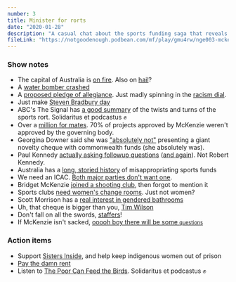 ```yaml
---
number: 3
title: Minister for rorts
date: "2020-01-28"
description: "A casual chat about the sports funding saga that reveals the corruption at the heart of Australia's government"
fileLink: "https://notgoodenough.podbean.com/mf/play/gmu4rw/nge003-mckenzie_07.mp3"
---
```


### Show notes

- The capital of Australia is [on fire](https://www.theguardian.com/australia-news/live/2020/jan/23/nsw-fires-live-updates-victoria-bushfires-south-australia-fire-sa-australian-bushfire-near-me-cfa-rfs-latest-news-today-thursday). Also on [hail](https://twitter.com/ABC/status/1219310667255119874)?
- A [water bomber crashed](https://www.abc.net.au/news/2020-01-23/large-air-tanker-c-130-water-bomber-crash-cooma/11894892)
- A [proposed pledge of allegiance](https://twitter.com/tanya_plibersek/status/1220893317052764161). Just madly spinning in the [racism dial](https://twitter.com/dril/status/841892608788041732).
- Just make [Steven Bradbury day](https://www.youtube.com/watch?v=lfQMJtilOGg)
- ABC's The Signal has [a good summary](https://www.abc.net.au/radio/programs/the-signal/sports-rorts/11887214) of the twists and turns of the sports rort. Solidaritus et podcastus ✊
- Over a [million for mates](https://www.theguardian.com/australia-news/2020/jan/22/sport-grants-more-than-1m-given-to-nine-clubs-linked-to-coalition-mps). 70% of projects approved by McKenzie weren't approved by the governing body.
- Georgina Downer said she was ["absolutely not"](https://www.abc.net.au/news/2019-02-25/downer-says-cheque-was-absolutely-not-commonwealth-money/10845904) presenting a giant novelty cheque with commonwealth funds (she absolutely was).
- Paul Kennedy [actually asking followup questions](https://twitter.com/BreakfastNews/status/1219721784146022400) ([and again](https://ministers.employment.gov.au/cash/abc-news-breakfast-1)). Not Robert Kennedy.
- Australia has a [long, storied history](https://en.wikipedia.org/wiki/Sports_rorts_affair) of misappropriating sports funds
- We need an ICAC. [Both major parties don't want one](https://thenewdaily.com.au/news/2019/09/02/labor-anti-corruption-commission/).
- Bridget McKenzie [joined a shooting club](https://www.smh.com.au/politics/federal/mckenzie-joined-a-gun-club-four-days-before-approving-grant-funding-20200127-p53v6f.html), then forgot to mention it
- Sports clubs [need women's change rooms](https://www.theguardian.com/australia-news/2020/jan/24/sports-grants-rugby-club-gets-funding-for-female-change-rooms-but-has-no-womens-team). Just not women?
- Scott Morrison has a [real interest in gendered bathrooms](https://www.abc.net.au/news/2019-08-29/scott-morrison-vows-to-take-down-gender-inclusion-bathroom-sign/11462552)
- Uh, that cheque is bigger than you, [Tim Wilson](https://twitter.com/BelindaJones68/status/1219961656941219841)
- Don't fall on all the swords, [staffers](https://www.theaustralian.com.au/nation/politics/scott-morrisons-staff-embroiled-in-sport-rorts-scandal/news-story/eae466d63d538ace978e69f001bb01e1)!
- If McKenzie isn't sacked, [ooooh boy there will be some <small>questions</small>](https://twitter.com/AlboMP/status/1219827828503371776)

### Action items

- Support [Sisters Inside](https://www.gofundme.com/f/bfvnvt-freethepeople), and help keep indigenous women out of prison
- [Pay the damn rent](https://paytherent.net.au)
- Listen to [The Poor Can Feed the Birds](https://poorcanfeedthebirds.podbean.com/). Solidaritus et podcastus ✊
